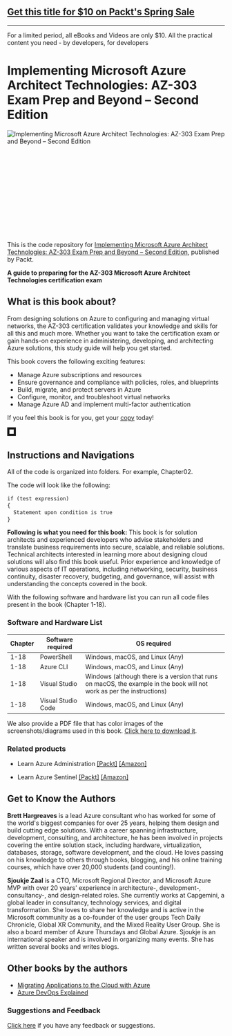 ## [Get this title for $10 on Packt's Spring Sale](https://www.packt.com/B16921?utm_source=github&utm_medium=packt-github-repo&utm_campaign=spring_10_dollar_2022)
-----
For a limited period, all eBooks and Videos are only $10. All the practical content you need \- by developers, for developers

# Implementing Microsoft Azure Architect Technologies: AZ-303 Exam Prep and Beyond – Second Edition
 
<a href="https://www.packtpub.com/product/Implementing-Microsoft-Azure-Architect-Technologies-AZ-303-Exam-Prep-and-Beyond/9781800568570?utm_source=github&utm_medium=repository&utm_campaign=9781800568570"><img src="https://static.packt-cdn.com/products/9781800568570/cover/smaller" alt="Implementing Microsoft Azure Architect Technologies: AZ-303 Exam Prep and Beyond – Second Edition" height="256px" align="right"></a>

This is the code repository for [Implementing Microsoft Azure Architect Technologies: AZ-303 Exam Prep and Beyond – Second Edition](https://www.packtpub.com/product/Implementing-Microsoft-Azure-Architect-Technologies-AZ-303-Exam-Prep-and-Beyond/9781800568570?utm_source=github&utm_medium=repository&utm_campaign=9781800568570), published by Packt.

**A guide to preparing for the AZ-303 Microsoft Azure Architect Technologies certification exam**

## What is this book about?
From designing solutions on Azure to configuring and managing virtual networks, the AZ-303 certification validates your knowledge and skills for all this and much more. Whether you want to take the certification exam or gain hands-on experience in administering, developing, and architecting Azure solutions, this study guide will help you get started.

This book covers the following exciting features: 
* Manage Azure subscriptions and resources
* Ensure governance and compliance with policies, roles, and blueprints
* Build, migrate, and protect servers in Azure
* Configure, monitor, and troubleshoot virtual networks
* Manage Azure AD and implement multi-factor authentication

If you feel this book is for you, get your [copy](https://www.amazon.com/dp/1800568576) today!

<a href="https://www.packtpub.com/?utm_source=github&utm_medium=banner&utm_campaign=GitHubBanner"><img src="https://raw.githubusercontent.com/PacktPublishing/GitHub/master/GitHub.png" alt="https://www.packtpub.com/" border="5" /></a>

## Instructions and Navigations
All of the code is organized into folders. For example, Chapter02.

The code will look like the following:
```
if (test expression)
{
  Statement upon condition is true
}
```

**Following is what you need for this book:**
This book is for solution architects and experienced developers who advise stakeholders and translate business requirements into secure, scalable, and reliable solutions. Technical architects interested in learning more about designing cloud solutions will also find this book useful. Prior experience and knowledge of various aspects of IT operations, including networking, security, business continuity, disaster recovery, budgeting, and governance, will assist with understanding the concepts covered in the book.

With the following software and hardware list you can run all code files present in the book (Chapter 1-18).

### Software and Hardware List

| Chapter  | Software required                   | OS required                                                                                                             |
| -------- | ------------------------------------| ------------------------------------------------------------------------------------------------------------------------|
| 1-18     | PowerShell                          | Windows, macOS, and Linux (Any)                                                                                         |
| 1-18     | Azure CLI                           | Windows, macOS, and Linux (Any)                                                                                         |
| 1-18     | Visual Studio                       | Windows (although there is a version that runs on macOS, the example in the book will not work as per the instructions) |
| 1-18     | Visual Studio Code                  | Windows, macOS, and Linux (Any)                                                                                         |



We also provide a PDF file that has color images of the screenshots/diagrams used in this book. [Click here to download it](http://www.packtpub.com/sites/default/files/downloads/9781800568570_ColorImages.pdf).

### Related products 
* Learn Azure Administration [[Packt]](https://www.packtpub.com/product/learn-azure-administration/9781838551452?utm_source=github&utm_medium=repository&utm_campaign=9781838551452) [[Amazon]](https://www.amazon.com/dp/183855145X)

* Learn Azure Sentinel [[Packt]](https://www.packtpub.com/product/learn-azure-sentinel/9781838980924?utm_source=github&utm_medium=repository&utm_campaign=9781838980924) [[Amazon]](https://www.amazon.com/dp/183898092X)

## Get to Know the Authors
**Brett Hargreaves** is a lead Azure consultant who has worked for some of the world's biggest companies for over 25 years, helping them design and build cutting edge solutions. With a career spanning infrastructure, development, consulting, and architecture, he has been involved in projects covering the entire solution stack, including hardware, virtualization, databases, storage, software development, and the cloud. He loves passing on his knowledge to others through books, blogging, and his online training courses, which have over 20,000 students (and counting!).

**Sjoukje Zaal** is a CTO, Microsoft Regional Director, and Microsoft Azure MVP with over 20 years' experience in architecture-, development-, consultancy-, and design-related roles. She currently works at Capgemini, a global leader in consultancy, technology services, and digital transformation.
She loves to share her knowledge and is active in the Microsoft community as a co-founder of the user groups Tech Daily Chronicle, Global XR Community, and the Mixed Reality User Group. She is also a board member of Azure Thursdays and Global Azure. Sjoukje is an international speaker and is involved in organizing many events. She has written several books and writes blogs.

## Other books by the authors
* [Migrating Applications to the Cloud with Azure](https://www.packtpub.com/product/migrating-applications-to-the-cloud-with-azure/9781839217470?utm_source=github&utm_medium=repository&utm_campaign=9781839217470)
* [Azure DevOps Explained](https://www.packtpub.com/product/azure-devops-explained/9781800563513?utm_source=github&utm_medium=repository&utm_campaign=9781800563513)

### Suggestions and Feedback
[Click here](https://docs.google.com/forms/d/e/1FAIpQLSdy7dATC6QmEL81FIUuymZ0Wy9vH1jHkvpY57OiMeKGqib_Ow/viewform) if you have any feedback or suggestions.
